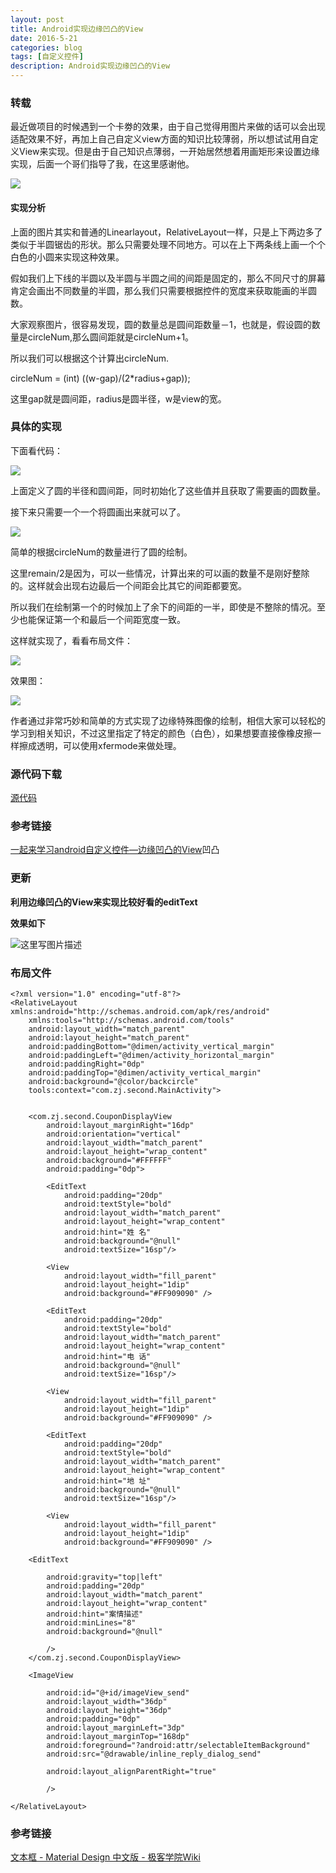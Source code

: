 ```yaml
---
layout: post
title: Android实现边缘凹凸的View
date: 2016-5-21
categories: blog
tags: [自定义控件]
description: Android实现边缘凹凸的View
---   
```


### 转载

最近做项目的时候遇到一个卡劵的效果，由于自己觉得用图片来做的话可以会出现适配效果不好，再加上自己自定义view方面的知识比较薄弱，所以想试试用自定义View来实现。但是由于自己知识点薄弱，一开始居然想着用画矩形来设置边缘实现，后面一个哥们指导了我，在这里感谢他。 


![](http://mmbiz.qpic.cn/mmbiz/MOu2ZNAwZwPfwI0yjhrIBeUhAVOpFniaB5a5ic5ia0GKloj1rpcjumkx8E6YQE2anQGum2Avx0jH3ulmghCbIib5OQ/640?wx_fmt=jpeg&tp=webp&wxfrom=5&wx_lazy=1)

#### 实现分析


上面的图片其实和普通的Linearlayout，RelativeLayout一样，只是上下两边多了类似于半圆锯齿的形状。那么只需要处理不同地方。可以在上下两条线上画一个个白色的小圆来实现这种效果。

假如我们上下线的半圆以及半圆与半圆之间的间距是固定的，那么不同尺寸的屏幕肯定会画出不同数量的半圆，那么我们只需要根据控件的宽度来获取能画的半圆数。

大家观察图片，很容易发现，圆的数量总是圆间距数量－1，也就是，假设圆的数量是circleNum,那么圆间距就是circleNum+1。

所以我们可以根据这个计算出circleNum. 

circleNum = (int) ((w-gap)/(2*radius+gap)); 

这里gap就是圆间距，radius是圆半径，w是view的宽。 


### 具体的实现

下面看代码：

![](http://mmbiz.qpic.cn/mmbiz/MOu2ZNAwZwPfwI0yjhrIBeUhAVOpFniaBRHCUw9lvJLwKTdRSoFd5qhpvGZNOm9gL8oWGefbJW1GqjjUy15WFgA/640?wx_fmt=png&tp=webp&wxfrom=5&wx_lazy=1)

上面定义了圆的半径和圆间距，同时初始化了这些值并且获取了需要画的圆数量。

接下来只需要一个一个将圆画出来就可以了。


![](http://mmbiz.qpic.cn/mmbiz/MOu2ZNAwZwPfwI0yjhrIBeUhAVOpFniaBaXATdwqCfORSaeG471LVOicWia5gXYRrM75yU24uCU5FCZLwla5k6ATg/640?wx_fmt=png&tp=webp&wxfrom=5&wx_lazy=1)


简单的根据circleNum的数量进行了圆的绘制。

这里remain/2是因为，可以一些情况，计算出来的可以画的数量不是刚好整除的。这样就会出现右边最后一个间距会比其它的间距都要宽。

所以我们在绘制第一个的时候加上了余下的间距的一半，即使是不整除的情况。至少也能保证第一个和最后一个间距宽度一致。

这样就实现了，看看布局文件：

![](http://mmbiz.qpic.cn/mmbiz/MOu2ZNAwZwPfwI0yjhrIBeUhAVOpFniaBvNiaS6ibnafgAP1xFZ8BzMlhkqpAOnWWJU3w6a2gib5fVdIQic7CvSPpcw/640?wx_fmt=png&tp=webp&wxfrom=5&wx_lazy=1)

效果图：

![](http://mmbiz.qpic.cn/mmbiz/MOu2ZNAwZwPfwI0yjhrIBeUhAVOpFniaBSETbqSWJiaahE2UibicBibxJudqa45OjRZz5xRtt4vWf1qqgu8H7j1ibLKA/640?wx_fmt=jpeg&tp=webp&wxfrom=5&wx_lazy=1)

作者通过非常巧妙和简单的方式实现了边缘特殊图像的绘制，相信大家可以轻松的学习到相关知识，不过这里指定了特定的颜色（白色），如果想要直接像橡皮擦一样擦成透明，可以使用xfermode来做处理。


### 源代码下载
[源代码](http://download.csdn.net/detail/yissan/9524401)

### 参考链接

[一起来学习android自定义控件—边缘凹凸的View](http://mp.weixin.qq.com/s?__biz=MzAxMTI4MTkwNQ==&mid=2650820217&idx=1&sn=69380a847716dc4c3caca4a702df6f0d&scene=0#wechat_redirect)凹凸


### 更新

**利用边缘凹凸的View来实现比较好看的editText**

**效果如下**

![这里写图片描述](http://img.blog.csdn.net/20160604213217847)


### 布局文件 

```
<?xml version="1.0" encoding="utf-8"?>
<RelativeLayout xmlns:android="http://schemas.android.com/apk/res/android"
    xmlns:tools="http://schemas.android.com/tools"
    android:layout_width="match_parent"
    android:layout_height="match_parent"
    android:paddingBottom="@dimen/activity_vertical_margin"
    android:paddingLeft="@dimen/activity_horizontal_margin"
    android:paddingRight="0dp"
    android:paddingTop="@dimen/activity_vertical_margin"
    android:background="@color/backcircle"
    tools:context="com.zj.second.MainActivity">


    <com.zj.second.CouponDisplayView
        android:layout_marginRight="16dp"
        android:orientation="vertical"
        android:layout_width="match_parent"
        android:layout_height="wrap_content"
        android:background="#FFFFFF"
        android:padding="0dp">

        <EditText
            android:padding="20dp"
            android:textStyle="bold"
            android:layout_width="match_parent"
            android:layout_height="wrap_content"
            android:hint="姓 名"
            android:background="@null"
            android:textSize="16sp"/>

        <View
            android:layout_width="fill_parent"
            android:layout_height="1dip"
            android:background="#FF909090" />

        <EditText
            android:padding="20dp"
            android:textStyle="bold"
            android:layout_width="match_parent"
            android:layout_height="wrap_content"
            android:hint="电 话"
            android:background="@null"
            android:textSize="16sp"/>

        <View
            android:layout_width="fill_parent"
            android:layout_height="1dip"
            android:background="#FF909090" />

        <EditText
            android:padding="20dp"
            android:textStyle="bold"
            android:layout_width="match_parent"
            android:layout_height="wrap_content"
            android:hint="地 址"
            android:background="@null"
            android:textSize="16sp"/>

        <View
            android:layout_width="fill_parent"
            android:layout_height="1dip"
            android:background="#FF909090" />

    <EditText

        android:gravity="top|left"
        android:padding="20dp"
        android:layout_width="match_parent"
        android:layout_height="wrap_content"
        android:hint="案情描述"
        android:minLines="8"
        android:background="@null"

        />
    </com.zj.second.CouponDisplayView>

    <ImageView

        android:id="@+id/imageView_send"
        android:layout_width="36dp"
        android:layout_height="36dp"
        android:padding="0dp"
        android:layout_marginLeft="3dp"
        android:layout_marginTop="168dp"
        android:foreground="?android:attr/selectableItemBackground"
        android:src="@drawable/inline_reply_dialog_send"

        android:layout_alignParentRight="true"

        />

</RelativeLayout>
```



### 参考链接

[文本框 - Material Design 中文版 - 极客学院Wiki](http://wiki.jikexueyuan.com/project/material-design/components/text-fields.html) 




